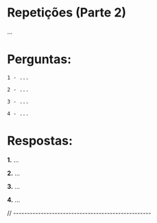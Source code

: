 # Repetições (Parte 2)

...

# Perguntas: 
    1 - ...

    2 - ...

    3 - ...

    4 - ...

# Respostas:

**1.** ...

**2.** ...

**3.** ...

**4.** ...

// --------------------------------------------------